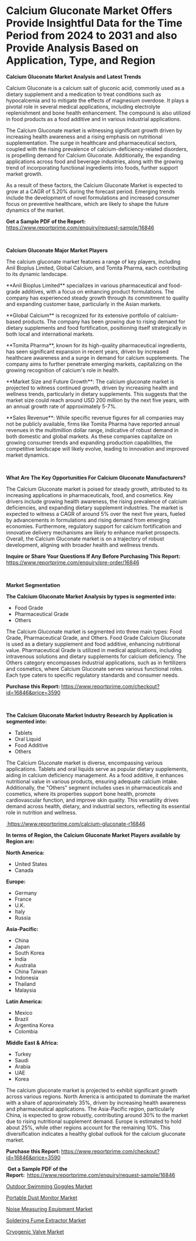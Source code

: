 <p><h1>Calcium Gluconate Market Offers Provide Insightful Data for the Time Period from 2024 to 2031 and also Provide Analysis Based on Application, Type, and Region</h1></p><p><strong>Calcium Gluconate Market Analysis and Latest Trends</strong></p>
<p><p>Calcium Gluconate is a calcium salt of gluconic acid, commonly used as a dietary supplement and a medication to treat conditions such as hypocalcemia and to mitigate the effects of magnesium overdose. It plays a pivotal role in several medical applications, including electrolyte replenishment and bone health enhancement. The compound is also utilized in food products as a food additive and in various industrial applications.</p><p>The Calcium Gluconate market is witnessing significant growth driven by increasing health awareness and a rising emphasis on nutritional supplementation. The surge in healthcare and pharmaceutical sectors, coupled with the rising prevalence of calcium-deficiency-related disorders, is propelling demand for Calcium Gluconate. Additionally, the expanding applications across food and beverage industries, along with the growing trend of incorporating functional ingredients into foods, further support market growth.</p><p>As a result of these factors, the Calcium Gluconate Market is expected to grow at a CAGR of 5.20% during the forecast period. Emerging trends include the development of novel formulations and increased consumer focus on preventive healthcare, which are likely to shape the future dynamics of the market.</p></p>
<p><strong>Get a Sample PDF of the Report:&nbsp;</strong> <a href="https://www.reportprime.com/enquiry/request-sample/16846?utm_campaign=1087&utm_medium=2&utm_source=Github&utm_content=ia&utm_term=19112024&utm_id=calcium-gluconate">https://www.reportprime.com/enquiry/request-sample/16846</a></p>
<p>&nbsp;</p>
<p><strong>Calcium Gluconate Major Market Players</strong></p>
<p><p>The calcium gluconate market features a range of key players, including Anil Bioplus Limited, Global Calcium, and Tomita Pharma, each contributing to its dynamic landscape. </p><p>**Anil Bioplus Limited** specializes in various pharmaceutical and food-grade additives, with a focus on enhancing product formulations. The company has experienced steady growth through its commitment to quality and expanding customer base, particularly in the Asian markets.</p><p>**Global Calcium** is recognized for its extensive portfolio of calcium-based products. The company has been growing due to rising demand for dietary supplements and food fortification, positioning itself strategically in both local and international markets.</p><p>**Tomita Pharma**, known for its high-quality pharmaceutical ingredients, has seen significant expansion in recent years, driven by increased healthcare awareness and a surge in demand for calcium supplements. The company aims to further penetrate emerging markets, capitalizing on the growing recognition of calcium's role in health.</p><p>**Market Size and Future Growth**: The calcium gluconate market is projected to witness continued growth, driven by increasing health and wellness trends, particularly in dietary supplements. This suggests that the market size could reach around USD 200 million by the next five years, with an annual growth rate of approximately 5-7%. </p><p>**Sales Revenue**: While specific revenue figures for all companies may not be publicly available, firms like Tomita Pharma have reported annual revenues in the multimillion dollar range, indicative of robust demand in both domestic and global markets. As these companies capitalize on growing consumer trends and expanding production capabilities, the competitive landscape will likely evolve, leading to innovation and improved market dynamics.</p></p>
<p>&nbsp;</p>
<p><strong>What Are The Key Opportunities For Calcium Gluconate Manufacturers?</strong></p>
<p><p>The Calcium Gluconate market is poised for steady growth, attributed to its increasing applications in pharmaceuticals, food, and cosmetics. Key drivers include growing health awareness, the rising prevalence of calcium deficiencies, and expanding dietary supplement industries. The market is expected to witness a CAGR of around 5% over the next five years, fueled by advancements in formulations and rising demand from emerging economies. Furthermore, regulatory support for calcium fortification and innovative delivery mechanisms are likely to enhance market prospects. Overall, the Calcium Gluconate market is on a trajectory of robust development, aligning with broader health and wellness trends.</p></p>
<p><strong>Inquire or Share Your Questions If Any Before Purchasing This Report:</strong> <a href="https://www.reportprime.com/enquiry/pre-order/16846?utm_campaign=1087&utm_medium=2&utm_source=Github&utm_content=ia&utm_term=19112024&utm_id=calcium-gluconate">https://www.reportprime.com/enquiry/pre-order/16846</a></p>
<p>&nbsp;</p>
<p><strong>Market Segmentation</strong></p>
<p><strong>The Calcium Gluconate Market Analysis by types is segmented into:</strong></p>
<p><ul><li>Food Grade</li><li>Pharmaceutical Grade</li><li>Others</li></ul></p>
<p><p>The Calcium Gluconate market is segmented into three main types: Food Grade, Pharmaceutical Grade, and Others. Food Grade Calcium Gluconate is used as a dietary supplement and food additive, enhancing nutritional value. Pharmaceutical Grade is utilized in medical applications, including intravenous solutions and dietary supplements for calcium deficiency. The Others category encompasses industrial applications, such as in fertilizers and cosmetics, where Calcium Gluconate serves various functional roles. Each type caters to specific regulatory standards and consumer needs.</p></p>
<p><strong>Purchase this Report:&nbsp;</strong><a href="https://www.reportprime.com/checkout?id=16846&price=3590&utm_campaign=1087&utm_medium=2&utm_source=Github&utm_content=ia&utm_term=19112024&utm_id=calcium-gluconate">https://www.reportprime.com/checkout?id=16846&price=3590</a></p>
<p>&nbsp;</p>
<p><strong>The Calcium Gluconate Market Industry Research by Application is segmented into:</strong></p>
<p><ul><li>Tablets</li><li>Oral Liquid</li><li>Food Additive</li><li>Others</li></ul></p>
<p><p>The Calcium Gluconate market is diverse, encompassing various applications. Tablets and oral liquids serve as popular dietary supplements, aiding in calcium deficiency management. As a food additive, it enhances nutritional value in various products, ensuring adequate calcium intake. Additionally, the "Others" segment includes uses in pharmaceuticals and cosmetics, where its properties support bone health, promote cardiovascular function, and improve skin quality. This versatility drives demand across health, dietary, and industrial sectors, reflecting its essential role in nutrition and wellness.</p></p>
<p><a href="https://www.reportprime.com/calcium-gluconate-r16846?utm_campaign=1087&utm_medium=2&utm_source=Github&utm_content=ia&utm_term=19112024&utm_id=calcium-gluconate">&nbsp;https://www.reportprime.com/calcium-gluconate-r16846</a></p>
<p><strong>In terms of Region, the Calcium Gluconate Market Players available by Region are:</strong></p>
<p>
    <p> <strong> North America: </strong>
        <ul>
            <li>United States</li>
            <li>Canada</li>
        </ul>
        </p> 
    <p> <strong> Europe: </strong>
        <ul>
            <li>Germany</li>
            <li>France</li>
            <li>U.K.</li>
            <li>Italy</li>
            <li>Russia</li>
        </ul>
        </p> 
    <p> <strong> Asia-Pacific: </strong>
        <ul>
            <li>China</li>
            <li>Japan</li>
            <li>South Korea</li>
            <li>India</li>
            <li>Australia</li>
            <li>China Taiwan</li>
            <li>Indonesia</li>
            <li>Thailand</li>
            <li>Malaysia</li>
        </ul>
        </p> 
    <p> <strong> Latin America: </strong>
        <ul>
            <li>Mexico</li>
            <li>Brazil</li>
            <li>Argentina Korea</li>
            <li>Colombia</li>
        </ul>
        </p> 
    <p> <strong> Middle East & Africa: </strong>
        <ul>
            <li>Turkey</li>
            <li>Saudi</li>
            <li>Arabia</li>
            <li>UAE</li>
            <li>Korea</li>
        </ul>
    </p>
    </p>
<p><p>The calcium gluconate market is projected to exhibit significant growth across various regions. North America is anticipated to dominate the market with a share of approximately 35%, driven by increasing health awareness and pharmaceutical applications. The Asia-Pacific region, particularly China, is expected to grow robustly, contributing around 30% to the market due to rising nutritional supplement demand. Europe is estimated to hold about 25%, while other regions account for the remaining 10%. This diversification indicates a healthy global outlook for the calcium gluconate market.</p></p>
<p><strong>Purchase this Report: </strong><a href="https://www.reportprime.com/checkout?id=16846&price=3590&utm_campaign=1087&utm_medium=2&utm_source=Github&utm_content=ia&utm_term=19112024&utm_id=calcium-gluconate">https://www.reportprime.com/checkout?id=16846&price=3590</a></p>
<p>&nbsp;<strong>Get a Sample PDF of the Report:&nbsp;&nbsp;</strong><a href="https://www.reportprime.com/enquiry/request-sample/16846?utm_campaign=1087&utm_medium=2&utm_source=Github&utm_content=ia&utm_term=19112024&utm_id=calcium-gluconate">https://www.reportprime.com/enquiry/request-sample/16846</a></p>
<p><strong></strong></p>
<p><p><a href="https://issuu.com/reportprime-2/docs/outdoor-swimming-goggles-market-siz_e3c258bd5b79ea?utm_campaign=1087&utm_medium=2&utm_source=Github&utm_content=ia&utm_term=19112024&utm_id=calcium-gluconate">Outdoor Swimming Goggles Market</a></p><p><a href="https://issuu.com/reportprime-2/docs/portable-dust-monitor-market-size-2_6af31124562c1d?utm_campaign=1087&utm_medium=2&utm_source=Github&utm_content=ia&utm_term=19112024&utm_id=calcium-gluconate">Portable Dust Monitor Market</a></p><p><a href="https://www.linkedin.com/pulse/noise-measuring-equipment-revenue-growth-report-2024-2031-honle?utm_campaign=1087&utm_medium=2&utm_source=Github&utm_content=ia&utm_term=19112024&utm_id=calcium-gluconate">Noise Measuring Equipment Market</a></p><p><a href="https://www.linkedin.com/pulse/soldering-fume-extractor-market-research-report-forecast-womte?utm_campaign=1087&utm_medium=2&utm_source=Github&utm_content=ia&utm_term=19112024&utm_id=calcium-gluconate">Soldering Fume Extractor Market</a></p><p><a href="https://www.linkedin.com/pulse/exploring-cryogenic-valve-market-dynamics-revenue-analysis-lsafe?utm_campaign=1087&utm_medium=2&utm_source=Github&utm_content=ia&utm_term=19112024&utm_id=calcium-gluconate">Cryogenic Valve Market</a></p></p>